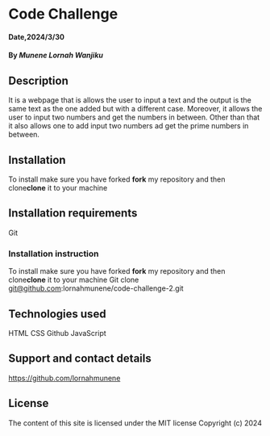 # Code Challenge
#### Date,2024/3/30
#### By *Munene Lornah Wanjiku*
## Description 
It is a webpage that is allows the user to input a text and the output is the same text as the one added but with a different case.
Moreover, it allows the user to input two numbers and get the numbers in between.
Other than that it also allows one to add input two numbers ad get the prime numbers in between.
## Installation 
To install make sure you have forked **fork** my repository and then clone**clone** it to your machine
## Installation requirements
Git
### Installation instruction
To install make sure you have forked **fork** my repository and then clone**clone** it to your machine
Git clone git@github.com:lornahmunene/code-challenge-2.git
## Technologies used
HTML
CSS
Github
JavaScript
## Support and contact details
https://github.com/lornahmunene
## License
The content of this site is licensed under the MIT license
Copyright (c) 2024



